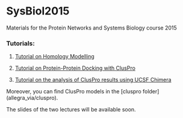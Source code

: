 # SysBiol2015
Materials for the Protein Networks and Systems Biology course 2015

### Tutorials:
1. [Tutorial on Homology Modelling](allegra_via/tutorial_on_homology_modelling.md)

2. [Tutorial on Protein-Protein Docking with ClusPro](allegra_via/tutorial_on_protein_docking.md)

3. [Tutorial on the analysis of ClusPro results using UCSF Chimera](allegra_via/tutorial_on_docking_results_using_chimera.md)

Moreover, you can find ClusPro models in the [cluspro folder] (allegra_via/cluspro).

The slides of the two lectures will be available soon.
